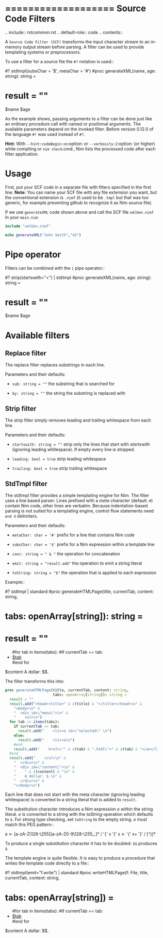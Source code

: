 ===================
Source Code Filters
===================

.. include:: rstcommon.rst
.. default-role:: code
.. contents::

A `Source Code Filter (SCF)`  transforms the input character stream to an in-memory
output stream before parsing. A filter can be used to provide templating
systems or preprocessors.

To use a filter for a source file the `#?` notation is used::

  #? stdtmpl(subsChar = '$', metaChar = '#')
  #proc generateXML(name, age: string): string =
  #  result = ""
  <xml>
    <name>$name</name>
    <age>$age</age>
  </xml>

As the example shows, passing arguments to a filter can be done
just like an ordinary procedure call with named or positional arguments. The
available parameters depend on the invoked filter. Before version 0.12.0 of
the language `#!` was used instead of `#?`.

**Hint:** With `--hint:codeBegin:on`:option: or `--verbosity:2`:option:
(or higher) while compiling or `nim check`:cmd:, Nim lists the processed code after
each filter application.

Usage
=====

First, put your SCF code in a separate file with filters specified in the first line. 
**Note:** You can name your SCF file with any file extension you want, but the
conventional extension is `.nimf`
(it used to be `.tmpl` but that was too generic, for example preventing github to
recognize it as Nim source file).

If we use `generateXML` code shown above and call the SCF file `xmlGen.nimf`
In your `main.nim`:

  ```nim
  include "xmlGen.nimf"
  
  echo generateXML("John Smith","42")
  ```

Pipe operator
=============

Filters can be combined with the `|` pipe operator::

  #? strip(startswith="<") | stdtmpl
  #proc generateXML(name, age: string): string =
  #  result = ""
  <xml>
    <name>$name</name>
    <age>$age</age>
  </xml>


Available filters
=================

Replace filter
--------------

The replace filter replaces substrings in each line.

Parameters and their defaults:

* `sub: string = ""`
    the substring that is searched for

* `by: string = ""`
    the string the substring is replaced with


Strip filter
------------

The strip filter simply removes leading and trailing whitespace from
each line.

Parameters and their defaults:

* `startswith: string = ""`
    strip only the lines that start with *startswith* (ignoring leading
    whitespace). If empty every line is stripped.

* `leading: bool = true`
    strip leading whitespace

* `trailing: bool = true`
    strip trailing whitespace


StdTmpl filter
--------------

The stdtmpl filter provides a simple templating engine for Nim. The
filter uses a line based parser: Lines prefixed with a *meta character*
(default: `#`) contain Nim code, other lines are verbatim. Because
indentation-based parsing is not suited for a templating engine, control flow
statements need `end X` delimiters.

Parameters and their defaults:

* `metaChar: char = '#'`
    prefix for a line that contains Nim code

* `subsChar: char = '$'`
    prefix for a Nim expression within a template line

* `conc: string = " & "`
    the operation for concatenation

* `emit: string = "result.add"`
    the operation to emit a string literal

* `toString: string = "$"`
    the operation that is applied to each expression

Example::

  #? stdtmpl | standard
  #proc generateHTMLPage(title, currentTab, content: string,
  #                      tabs: openArray[string]): string =
  #  result = ""
  <head><title>$title</title></head>
  <body>
    <div id="menu">
      <ul>
    #for tab in items(tabs):
      #if currentTab == tab:
      <li><a id="selected"
      #else:
      <li><a
      #end if
      href="${tab}.html">$tab</a></li>
    #end for
      </ul>
    </div>
    <div id="content">
      $content
      A dollar: $$.
    </div>
  </body>

The filter transforms this into:

  ```nim
  proc generateHTMLPage(title, currentTab, content: string,
                        tabs: openArray[string]): string =
    result = ""
    result.add("<head><title>" & $(title) & "</title></head>\n" &
      "<body>\n" &
      "  <div id=\"menu\">\n" &
      "    <ul>\n")
    for tab in items(tabs):
      if currentTab == tab:
        result.add("    <li><a id=\"selected\" \n")
      else:
        result.add("    <li><a\n")
      #end
      result.add("    href=\"" & $(tab) & ".html\">" & $(tab) & "</a></li>\n")
    #end
    result.add("    </ul>\n" &
      "  </div>\n" &
      "  <div id=\"content\">\n" &
      "    " & $(content) & "\n" &
      "    A dollar: $.\n" &
      "  </div>\n" &
      "</body>\n")
  ```


Each line that does not start with the meta character (ignoring leading
whitespace) is converted to a string literal that is added to `result`.

The substitution character introduces a Nim expression *e* within the
string literal. *e* is converted to a string with the *toString* operation
which defaults to `$`. For strong type checking, set `toString` to the
empty string. *e* must match this PEG pattern::

  e <- [a-zA-Z\128-\255][a-zA-Z0-9\128-\255_.]* / '{' x '}'
  x <- '{' x+ '}' / [^}]*

To produce a single substitution character it has to be doubled: `$$`
produces `$`.

The template engine is quite flexible. It is easy to produce a procedure that
writes the template code directly to a file::

  #? stdtmpl(emit="f.write") | standard
  #proc writeHTMLPage(f: File, title, currentTab, content: string,
  #                   tabs: openArray[string]) =
  <head><title>$title</title></head>
  <body>
    <div id="menu">
      <ul>
    #for tab in items(tabs):
      #if currentTab == tab:
      <li><a id="selected"
      #else:
      <li><a
      #end if
      href="${tab}.html" title = "$title - $tab">$tab</a></li>
    #end for
      </ul>
    </div>
    <div id="content">
      $content
      A dollar: $$.
    </div>
  </body>
